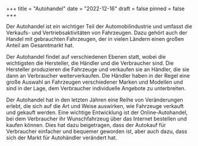 +++
title = "Autohandel"
date = "2022-12-16"
draft = false
pinned = false
+++


Der Autohandel ist ein wichtiger Teil der Automobilindustrie und umfasst die Verkaufs- und Vertriebsaktivitäten von Fahrzeugen. Dazu gehört auch der Handel mit gebrauchten Fahrzeugen, der in vielen Ländern einen großen Anteil am Gesamtmarkt hat.

Der Autohandel findet auf verschiedenen Ebenen statt, wobei die wichtigsten die Hersteller, die Händler und die Verbraucher sind. Die Hersteller produzieren die Fahrzeuge und verkaufen sie an Händler, die sie dann an Verbraucher weiterverkaufen. Die Händler haben in der Regel eine große Auswahl an Fahrzeugen verschiedener Marken und Modellen und sind in der Lage, dem Verbraucher individuelle Angebote zu unterbreiten.

Der Autohandel hat in den letzten Jahren eine Reihe von Veränderungen erlebt, die sich auf die Art und Weise auswirken, wie Fahrzeuge verkauft und gekauft werden. Eine wichtige Entwicklung ist der Online-Autohandel, bei dem Verbraucher ihr Wunschfahrzeug über das Internet bestellen und kaufen können. Dies hat dazu beigetragen, dass der Autokauf für Verbraucher einfacher und bequemer geworden ist, aber auch dazu, dass sich der Markt für Autohändler verändert hat.